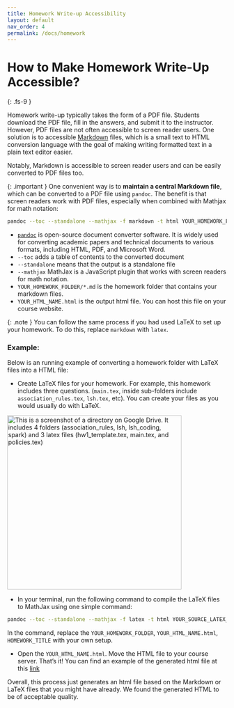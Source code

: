 ```yaml
---
title: Homework Write-up Accessibility
layout: default
nav_order: 4
permalink: /docs/homework
---
```


# How to Make Homework Write-Up Accessible?
{: .fs-9 }

Homework write-up typically takes the form of a PDF file. Students download the PDF file, fill in the answers, and submit it to the instructor. However, PDF files are not often accessible to screen reader users. One solution is to accessible [Markdown](https://daringfireball.net/projects/markdown/syntax#philosophy) files, which is a small text to HTML conversion language with the goal of making writing formatted text in a plain text editor easier.

Notably, Markdown is accessible to screen reader users and can be easily converted to PDF files too. 

{: .important }
One convenient way is to **maintain a central Markdown file**, which can be converted to a PDF file using `pandoc`. The benefit is that screen readers work with PDF files, especially when combined with Mathjax for math notation:

```bash
pandoc --toc --standalone --mathjax -f markdown -t html YOUR_HOMEWORK_FOLDER/*.md -o YOUR_HTML_NAME.html --metadata title=“HOMEWORK_TITLE"
```

* [`pandoc`](https://pandoc.org/) is open-source document converter software. It is widely used for converting academic papers and technical documents to various formats, including HTML, PDF, and Microsoft Word.
* `--toc` adds a table of contents to the converted document
* `--standalone` means that the output is a standalone file 
* `--mathjax` MathJax is a JavaScript plugin that works with screen readers for math notation.
* `YOUR_HOMEWORK_FOLDER/*.md` is the homework folder that contains your markdown files.
* `YOUR_HTML_NAME.html` is the output html file. You can host this file on your course website.

{: .note }
You can follow the same process if you had used LaTeX to set up your homework. To do this, replace `markdown` with `latex`.

### Example: 

Below is an running example of converting a homework folder with LaTeX files into a HTML file:

* Create LaTeX files for your homework. For example, this homework includes three questions. (`main.tex`, inside sub-folders include `association_rules.tex`, `lsh.tex`, etc). You can create your files as you would usually do with LaTeX.

<img src="{{site.baseurl}}/assets/images/Homework/homework-1.png" alt='This is a screenshot of a directory on Google Drive. It includes 4 folders (association_rules, lsh, lsh_coding, spark) and 3 latex files (hw1_template.tex, main.tex, and policies.tex)' width="400">

* In your terminal, run the following command to compile the LaTeX files to MathJax using one simple command:

```bash
pandoc --toc --standalone --mathjax -f latex -t html YOUR_SOURCE_LATEX_FILE.tex -o YOUR_HTML_NAME.html --metadata title="HOMEWORK_TITLE" 
```

In the command, replace the `YOUR_HOMEWORK_FOLDER`, `YOUR_HTML_NAME.html`, `HOMEWORK_TITLE` with your own setup. 

* Open the `YOUR_HTML_NAME.html`. Move the HTML file to your course server. That’s it! You can find an example of the generated html file at this [link](https://htmlpreview.github.io/?https://github.com/rrrrrrockpang/CSE547-Accessible/blob/main/homework/homework-1/hw1.html)

Overall, this process just generates an html file based on the Markdown or LaTeX files that you might have already. We found the generated HTML to be of acceptable quality.
